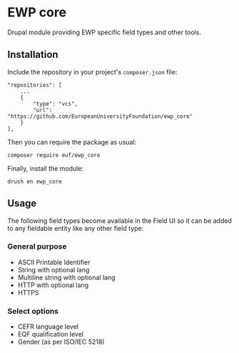 # EWP core

Drupal module providing EWP specific field types and other tools.

## Installation

Include the repository in your project's `composer.json` file:

    "repositories": [
        ...
        {
            "type": "vcs",
            "url": "https://github.com/EuropeanUniversityFoundation/ewp_core"
        }
    ],

Then you can require the package as usual:

    composer require euf/ewp_core

Finally, install the module:

    drush en ewp_core

## Usage

The following field types become available in the Field UI so it can be added to any fieldable entity like any other field type:

### General purpose

  - ASCII Printable Identifier
  - String with optional lang
  - Multiline string with optional lang
  - HTTP with optional lang
  - HTTPS

### Select options

  - CEFR language level
  - EQF qualification level
  - Gender (as per ISO/IEC 5218)
